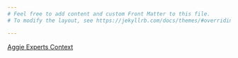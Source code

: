```yaml
---
# Feel free to add content and custom Front Matter to this file.
# To modify the layout, see https://jekyllrb.com/docs/themes/#overriding-theme-defaults

---
```

[Aggie Experts Context](https://sbagg.github.io/ejsTest/_context/dams.json)
